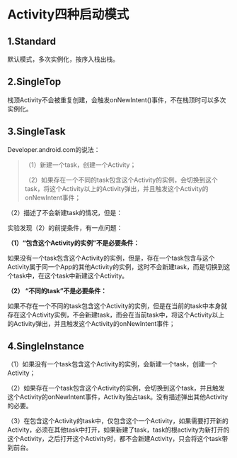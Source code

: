 # Activity四种启动模式

## **1.Standard**

默认模式，多次实例化，按序入栈出栈。

## **2.SingleTop**

栈顶Activity不会被重复创建，会触发onNewIntent\(\)事件，不在栈顶时可以多次实例化。

## **3.SingleTask**

Developer.android.com的说法：

> （1）新建一个task，创建一个Activity；
>
> （2）如果存在一个不同的task包含这个Activity的实例，会切换到这个task，将这个Activity以上的Activity弹出，并且触发这个Activity的onNewIntent事件；

（2）描述了不会新建task的情况，但是：

实验发现（2）的前提条件，有一点问题：

**（1）“包含这个Activity的实例”不是必要条件：**

如果没有一个task包含这个Activity的实例，但是，存在一个task包含与这个Activity属于同一个App的其他Activity的实例，这时不会新建task，而是切换到这个task中，在这个task中新建这个Activity。

**（2） “不同的task”不是必要条件：**

如果不存在一个不同的task包含这个Activity的实例，但是在当前的task中本身就存在这个Activity实例，不会新建task，而会在当前task中，将这个Activity以上的Activity弹出，并且触发这个Activity的onNewIntent事件；

## **4.SingleInstance**

（1）如果没有一个task包含这个Activity的实例，会新建一个task，创建一个Activity；

（2）如果存在一个task包含这个Activity的实例，会切换到这个task，并且触发这个Activity的onNewIntent事件，Activity独占task。没有描述弹出其他Activity的必要。

（3）在包含这个Activity的task中，仅包含这个一个Activity，如果需要打开新的Activity，必须在其他task中打开，如果新建了task，task的根activity为新打开的这个Activity，之后打开这个Activity时，都不会新建Activity，只会将这个task带到前台。

